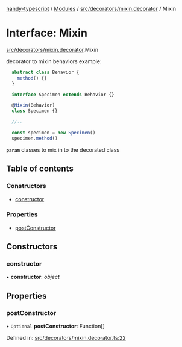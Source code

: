 [handy-typescript](../README.md) / [Modules](../modules.md) / [src/decorators/mixin.decorator](../modules/src_decorators_mixin_decorator.md) / Mixin

# Interface: Mixin

[src/decorators/mixin.decorator](../modules/src_decorators_mixin_decorator.md).Mixin

decorator to mixin behaviors
example:
```typescript
  abstract class Behavior {
    method() {}
  }

  interface Specimen extends Behavior {}

  @Mixin(Behavior)
  class Specimen {}

  //..

  const specimen = new Specimen()
  specimen.method()
```

**`param`** classes to mix in to the decorated class

## Table of contents

### Constructors

- [constructor](src_decorators_mixin_decorator.mixin.md#constructor)

### Properties

- [postConstructor](src_decorators_mixin_decorator.mixin.md#postconstructor)

## Constructors

### constructor

• **constructor**: *object*

## Properties

### postConstructor

• `Optional` **postConstructor**: Function[]

Defined in: [src/decorators/mixin.decorator.ts:22](https://github.com/robbiemu/handy-typescript/blob/60b7785/src/decorators/mixin.decorator.ts#L22)
